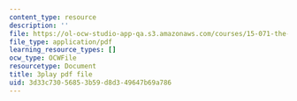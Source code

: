 ```yaml
---
content_type: resource
description: ''
file: https://ol-ocw-studio-app-qa.s3.amazonaws.com/courses/15-071-the-analytics-edge-spring-2017/3d33c73056853b59d8d349647b69a786_cllmFIIbzrc.pdf
file_type: application/pdf
learning_resource_types: []
ocw_type: OCWFile
resourcetype: Document
title: 3play pdf file
uid: 3d33c730-5685-3b59-d8d3-49647b69a786
---
```

